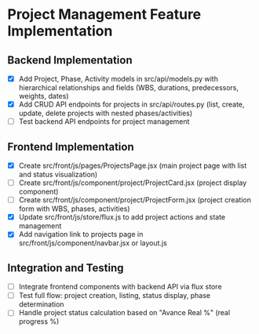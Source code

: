 
# Project Management Feature Implementation

## Backend Implementation
- [x] Add Project, Phase, Activity models in src/api/models.py with hierarchical relationships and fields (WBS, durations, predecessors, weights, dates)
- [x] Add CRUD API endpoints for projects in src/api/routes.py (list, create, update, delete projects with nested phases/activities)
- [ ] Test backend API endpoints for project management

## Frontend Implementation
- [x] Create src/front/js/pages/ProjectsPage.jsx (main project page with list and status visualization)
- [ ] Create src/front/js/component/project/ProjectCard.jsx (project display component)
- [ ] Create src/front/js/component/project/ProjectForm.jsx (project creation form with WBS, phases, activities)
- [x] Update src/front/js/store/flux.js to add project actions and state management
- [x] Add navigation link to projects page in src/front/js/component/navbar.jsx or layout.js

## Integration and Testing
- [ ] Integrate frontend components with backend API via flux store
- [ ] Test full flow: project creation, listing, status display, phase determination
- [ ] Handle project status calculation based on "Avance Real %" (real progress %)
